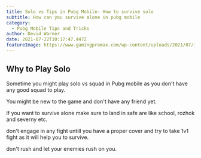 ```yaml
---
title: Solo vs Tips in Pubg Mobile- How to survive solo
subtitle: How can you survive alone in pubg mobile
category:
  - Pubg Mobile Tips and Tricks
author: Devid Warner
date: 2021-07-22T10:17:47.447Z
featureImage: https://www.gamingpromax.com/wp-content/uploads/2021/07/improve-your-aim-600x338.jpg
---
```

## Why to Play Solo

Sometime you might play solo vs squad in Pubg mobile as you don't have any good squad to play. 

You might be new to the game and don't have any friend yet.

If you want to survive alone make sure to land in safe are like school, rozhok and severny etc.

don't engage in any fight untill you have a proper cover and try to take 1v1 fight as it will help you to survive.

don't rush and let your enemies rush on you.